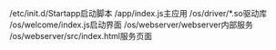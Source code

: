 /etc/init.d/Startapp启动脚本
/app/index.js主应用
/os/driver/*.so驱动库
/os/welcome/index.js启动界面
/os/webserver/webserver内部服务
/os/webserver/src/index.html服务页面